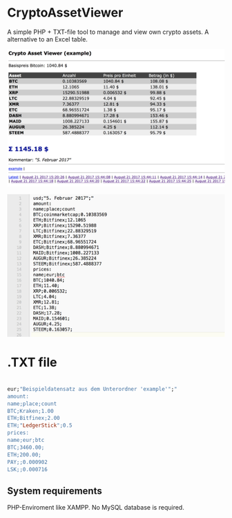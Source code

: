 # CryptoAssetViewer
A simple PHP + TXT-file tool to manage and view own crypto assets. A alternative to an Excel table.

![Sample Cropicon images](screenshot1.jpg "Example Screenshot in the browser window." )

![Sample Cropicon images](screenshot2.jpg "Example Text-Base." )

# .TXT file
```ruby

eur;"Beispieldatensatz aus dem Unterordner 'example'";"
amount:
name;place;count
BTC;Kraken;1.00
ETH;Bitfinex;2.00
ETH;"LedgerStick";0.5
prices:
name;eur;btc
BTC;3460.00;
ETH;200.00;
PAY;;0.000902
LSK;;0.000716

```

System requirements
-----

PHP-Enviroment like XAMPP. No MySQL database is required.
